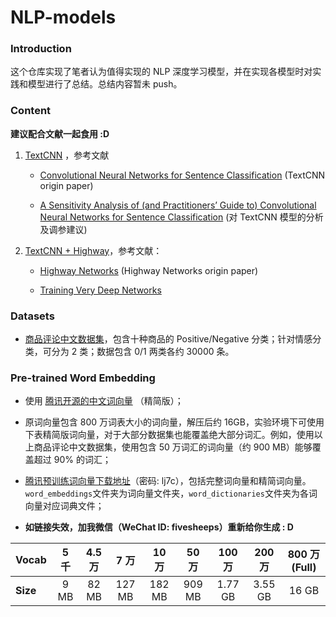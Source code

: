 # NLP-models

### Introduction

这个仓库实现了笔者认为值得实现的 NLP 深度学习模型，并在实现各模型时对实践和模型进行了总结。总结内容暂未 push。

### Content

**建议配合文献一起食用 :D**

1. [TextCNN](./TextCNN/) ，参考文献

   - [Convolutional Neural Networks for Sentence Classification](<https://www.aclweb.org/anthology/D14-1181>) (TextCNN origin paper)

   - [A Sensitivity Analysis of (and Practitioners’ Guide to) Convolutional
     Neural Networks for Sentence Classification](<https://arxiv.org/pdf/1510.03820.pdf>) (对 TextCNN 模型的分析及调参建议)

2. [TextCNN + Highway](./TextCNN_highway)，参考文献：

   - [Highway Networks](<https://arxiv.org/pdf/1505.00387.pdf>) (Highway Networks origin paper)

   - [Training Very Deep Networks](<https://papers.nips.cc/paper/5850-training-very-deep-networks.pdf>)


### Datasets

- [商品评论中文数据集](./datasets/)，包含十种商品的 Positive/Negative 分类；针对情感分类，可分为 2 类；数据包含 0/1 两类各约 30000 条。

### Pre-trained Word Embedding

- 使用 [腾讯开源的中文词向量](<https://cloud.tencent.com/developer/article/1356164>) （精简版）；

- 原词向量包含 800 万词表大小的词向量，解压后约 16GB，实验环境下可使用下表精简版词向量，对于大部分数据集也能覆盖绝大部分词汇。例如，使用以上商品评论中文数据集，使用包含 50 万词汇的词向量（约 900 MB）能够覆盖超过 90% 的词汇；

- [腾讯预训练词向量下载地址](https://pan.baidu.com/s/1TvTlHONTagk1nWKyV5SVJQ)（密码: lj7c），包括完整词向量和精简词向量。`word_embeddings`文件夹为词向量文件夹，`word_dictionaries`文件夹为各词向量对应词典文件；

- **如链接失效，加我微信（WeChat ID: fivesheeps）重新给你生成 : D**

| Vocab    | 5 千 | 4.5 万 |  7 万  | 10 万  | 50 万  | 100 万  | 200 万  | 800 万 (Full) |
| -------- | :--: | :----: | :----: | :----: | :----: | :-----: | :-----: | :-----------: |
| **Size** | 9 MB | 82 MB  | 127 MB | 182 MB | 909 MB | 1.77 GB | 3.55 GB |     16 GB     |

